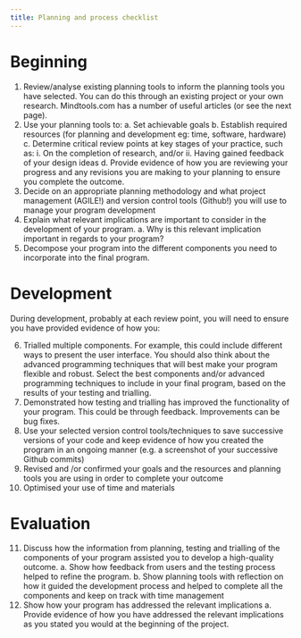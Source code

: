 ```yaml
---
title: Planning and process checklist
---
```


# Beginning

1. Review/analyse existing planning tools to inform the planning tools you have selected. You can do this through an existing project or your own research. Mindtools.com has a number of useful articles (or see the next page).
2. Use your planning tools to:
	a. Set achievable goals
	b. Establish required resources (for planning and development eg: time, software, hardware)
	c. Determine critical review points at key stages of your practice, such as:
		i. On the completion of research, and/or
		ii. Having gained feedback of your design ideas
	d. Provide evidence of how you are reviewing your progress and any revisions you are making to your planning to ensure you complete the outcome.
3. Decide on an appropriate planning methodology and what project management (AGILE!) and version control tools (Github!) you will use to manage your program development 
4. Explain what relevant implications are important to consider in the development of your program.
	a. Why is this relevant implication important in regards to your program?
5. Decompose your program into the different components you need to incorporate into the final program.
 
# Development
 
During development, probably at each review point, you will need to ensure you have provided evidence of how you:

6. Trialled multiple components. For example, this could include different ways to present the user interface. You should also think about the advanced programming techniques that will best make your program flexible and robust. Select the best components and/or advanced programming techniques to include in your final program, based on the results of your testing and trialling.
7. Demonstrated how testing and trialling has improved the functionality of your program. This could be through feedback. Improvements can be bug fixes.
8. Use your selected version control tools/techniques to save successive versions of your code and keep evidence of how you created the program in an ongoing manner (e.g. a screenshot of your successive Github commits)
9. Revised and /or confirmed your goals and the resources and planning tools you are using in order to complete your outcome
10. Optimised your use of time and materials
 
# Evaluation
 
11. Discuss how the information from planning, testing and trialling of the components of your program assisted you to develop a high-quality outcome.
	a. Show how feedback from users and the testing process helped to refine the program.
	b. Show planning tools with reflection on how it guided the development process and helped to complete all the components and keep on track with time management
12. Show how your program has addressed the relevant implications
	a. Provide evidence of how you have addressed the relevant implications as you stated you would at the beginning of the project.
